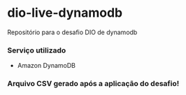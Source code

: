 # dio-live-dynamodb
Repositório para o desafio DIO de dynamodb

### Serviço utilizado
  - Amazon DynamoDB


### Arquivo CSV gerado após a aplicação do desafio! 

